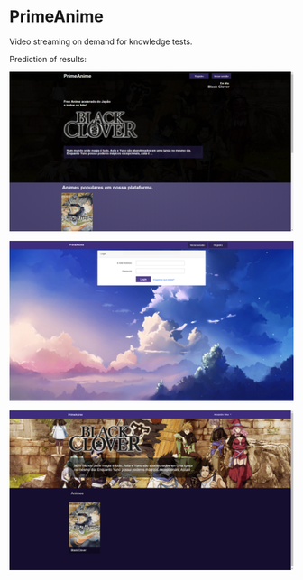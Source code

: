 # PrimeAnime

Video streaming on demand for knowledge tests.

Prediction of results:

![alt text](https://raw.githubusercontent.com/kaway404/PrimeAnime/master/apresentar/1.1.png)

![alt text](https://raw.githubusercontent.com/kaway404/PrimeAnime/master/apresentar/2.png)

![alt text](https://raw.githubusercontent.com/kaway404/PrimeAnime/master/apresentar/4.1.png)
